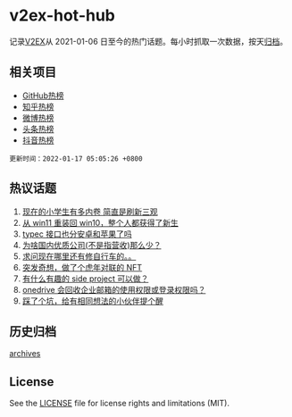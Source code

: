# v2ex-hot-hub

 记录[V2EX](https://www.v2ex.com/)从 2021-01-06 日至今的热门话题。每小时抓取一次数据，按天[归档](archives)。
 
 ## 相关项目

- [GitHub热榜](https://github.com/lonnyzhang423/github-hot-hub)
- [知乎热榜](https://github.com/lonnyzhang423/zhihu-hot-hub)
- [微博热榜](https://github.com/lonnyzhang423/weibo-hot-hub)
- [头条热榜](https://github.com/lonnyzhang423/toutiao-hot-hub)
- [抖音热榜](https://github.com/lonnyzhang423/douyin-hot-hub)


 `更新时间：2022-01-17 05:05:26 +0800`

## 热议话题

1. [现在的小学生有多内卷 简直是刷新三观](https://www.v2ex.com/t/828602)
1. [从 win11 重装回 win10，整个人都获得了新生](https://www.v2ex.com/t/828569)
1. [typec 接口也分安卓和苹果了吗](https://www.v2ex.com/t/828528)
1. [为啥国内优质公司(不是指营收)那么少？](https://www.v2ex.com/t/828562)
1. [求问现在哪里还有修自行车的。。](https://www.v2ex.com/t/828532)
1. [突发奇想，做了个虎年对联的 NFT](https://www.v2ex.com/t/828531)
1. [有什么有趣的 side project 可以做？](https://www.v2ex.com/t/828551)
1. [onedrive 会回收企业邮箱的使用权限或登录权限吗？](https://www.v2ex.com/t/828527)
1. [踩了个坑，给有相同想法的小伙伴提个醒](https://www.v2ex.com/t/828577)

## 历史归档

[archives](archives)

## License

See the [LICENSE](LICENSE) file for license rights and limitations (MIT).
